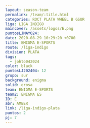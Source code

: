 ```yaml
---
layout: season-team
permalink: /team/:title.html
categories: ROCT PLATA WHEEL B GSUR
liga: LIGA INDIGO
maincover: /assets/logos/E.png
puntosLJMAYO24: 
date: 2020-08-29 10:29:20 +0700
title: EMIGMA E-SPORTS
route: /liga-indigo
division: PLATA
tags:
  - johto042024
color: black
puntosLJ202404: 12
grupo: sur
background: enigma
solid: erosa
team: ENIGMA E-SPORTS
team2: ENIGMA ES
ID: E
abr: AMBER
link: /liga-indigo-plata
puntos: 2
pj: 7
---
```

